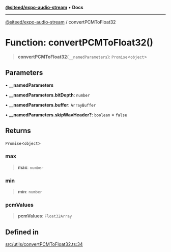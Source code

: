 [**@siteed/expo-audio-stream**](../README.md) • **Docs**

***

[@siteed/expo-audio-stream](../README.md) / convertPCMToFloat32

# Function: convertPCMToFloat32()

> **convertPCMToFloat32**(`__namedParameters`): `Promise`\<`object`\>

## Parameters

• **\_\_namedParameters**

• **\_\_namedParameters.bitDepth**: `number`

• **\_\_namedParameters.buffer**: `ArrayBuffer`

• **\_\_namedParameters.skipWavHeader?**: `boolean` = `false`

## Returns

`Promise`\<`object`\>

### max

> **max**: `number`

### min

> **min**: `number`

### pcmValues

> **pcmValues**: `Float32Array`

## Defined in

[src/utils/convertPCMToFloat32.ts:34](https://github.com/deeeed/expo-audio-stream/blob/36de79449351c4f2d09febaf547f0a33d7afafd9/packages/expo-audio-stream/src/utils/convertPCMToFloat32.ts#L34)
